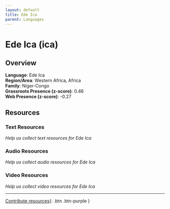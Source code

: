 ```yaml
---
layout: default
title: Ede Ica
parent: Languages
---
```


# Ede Ica (ica)

## Overview

**Language**: Ede Ica  
**Region/Area**: Western Africa, Africa  
**Family**: Niger-Congo  
**Grassroots Presence (z-score)**: 0.46  
**Web Presence (z-score)**: -0.27  

## Resources

### Text Resources
*Help us collect text resources for Ede Ica*

### Audio Resources
*Help us collect audio resources for Ede Ica*

### Video Resources
*Help us collect video resources for Ede Ica*

---

[Contribute resources](https://forms.office.com/e/1SfLJx3u1r){: .btn .btn-purple }
